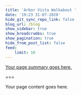 ```yaml
---
title: 'Arbor Vista Walkabout '
date: '19:23 31-07-2020'
hide_git_sync_repo_link: false
blog_url: /blog
show_sidebar: true
show_breadcrumbs: true
show_pagination: true
hide_from_post_list: false
feed:
    limit: 10
---
```


[Your page summary goes here.](/walkabout)

===

Your page content goes here.